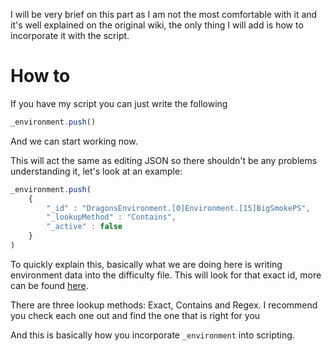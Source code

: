 I will be very brief on this part as I am not the most comfortable with it and it's well explained on the original wiki, the only thing I will add is how to incorporate it with the script.

# How to
If you have my script you can just write the following
```js
_environment.push()
```
And we can start working now.

This will act the same as editing JSON so there shouldn't be any problems understanding it, let's look at an example:
```js
_environment.push(
    {
        "_id" : "DragonsEnvironment.[0]Environment.[15]BigSmokePS",
        "_lookupMethod" : "Contains",
        "_active" : false
    }
)
```
To quickly explain this, basically what we are doing here is writing environment data into the difficulty file. This will look for that exact id, more can be found [here](https://github.com/StormPacer/Noodle-Maps/tree/main/chroma%20logs).

There are three lookup methods: Exact, Contains and Regex. I recommend you check each one out and find the one that is right for you

And this is basically how you incorporate `_environment` into scripting.
